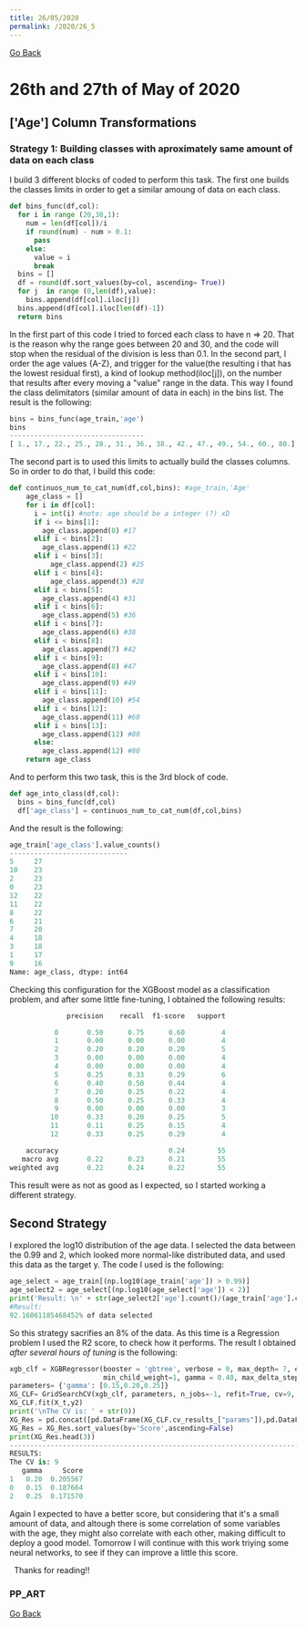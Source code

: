 ```yaml
---
title: 26/05/2020
permalink: /2020/26_5
---
```

[Go Back](https://paulb86uk.github.io/PP_ART.github.io/)

# 26th and 27th of May of 2020
## ['Age'] Column Transformations
### Strategy 1: Building classes with aproximately same amount of data on each class
I build 3 different blocks of coded to perform this task. The first one builds the classes limits in order to get a similar amoung of data on each class. 

```python
def bins_func(df,col):
  for i in range (20,30,1):
    num = len(df[col])/i
    if round(num) - num > 0.1:
      pass
    else:
      value = i
      break
  bins = []
  df = round(df.sort_values(by=col, ascending= True))
  for j  in range (0,len(df),value):
    bins.append(df[col].iloc[j])
  bins.append(df[col].iloc[len(df)-1])
  return bins
```
In the first part of this code I tried to forced each class to have n => 20. That is the reason why the range goes between 20 and 30, and the code will stop when the residual of the division is less than 0.1. In the second part,  I order the age values {A-Z}, and trigger for the value(the resulting i that has the lowest residual first), a kind of lookup method(iloc[j]), on the number that results after every moving a "value" range in the data. This way I found the class delimitators (similar amount of data in each) in the bins list.
The result is the following:

```python
bins = bins_func(age_train,'age')
bins
---------------------------------
[ 1., 17., 22., 25., 28., 31., 36., 38., 42., 47., 49., 54., 60., 80.]
```
The second part is to used this limits to actually build the classes columns. So in order to do that, I build this code:
```python
def continuos_num_to_cat_num(df,col,bins): #age_train,'Age'
    age_class = []
    for i in df[col]:
      i = int(i) #note: age should be a integer (?) xD
      if i <= bins[1]:
        age_class.append(0) #17
      elif i < bins[2]:
        age_class.append(1) #22
      elif i < bins[3]:
          age_class.append(2) #25
      elif i < bins[4]:
          age_class.append(3) #28
      elif i < bins[5]:
        age_class.append(4) #31
      elif i < bins[6]:
        age_class.append(5) #36
      elif i < bins[7]:
        age_class.append(6) #38
      elif i < bins[8]:
        age_class.append(7) #42
      elif i < bins[9]:
        age_class.append(8) #47
      elif i < bins[10]:
        age_class.append(9) #49
      elif i < bins[11]:
        age_class.append(10) #54
      elif i < bins[12]:
        age_class.append(11) #60
      elif i < bins[13]:
        age_class.append(12) #80
      else:
        age_class.append(12) #80
    return age_class
```
And to perform this two task, this is the 3rd block of code.
```python
def age_into_class(df,col):
  bins = bins_func(df,col)
  df['age_class'] = continuos_num_to_cat_num(df,col,bins)
```
And the result is the following:

```python
age_train['age_class'].value_counts()
-----------------------------
5     27
10    23
2     23
0     23
12    22
11    22
8     22
6     21
7     20
4     18
3     18
1     17
9     16
Name: age_class, dtype: int64
```
Checking this configuration for the XGBoost model as a classification problem, and after some little fine-tuning, I obtained the following results:
```python
              precision    recall  f1-score   support

           0       0.50      0.75      0.60         4
           1       0.00      0.00      0.00         4
           2       0.20      0.20      0.20         5
           3       0.00      0.00      0.00         4
           4       0.00      0.00      0.00         4
           5       0.25      0.33      0.29         6
           6       0.40      0.50      0.44         4
           7       0.20      0.25      0.22         4
           8       0.50      0.25      0.33         4
           9       0.00      0.00      0.00         3
          10       0.33      0.20      0.25         5
          11       0.11      0.25      0.15         4
          12       0.33      0.25      0.29         4

    accuracy                           0.24        55
   macro avg       0.22      0.23      0.21        55
weighted avg       0.22      0.24      0.22        55
```
This result were as not as good as I expected, so I started working a different strategy.

## Second Strategy
I explored the log10 distribution of the age data. I selected the data between the 0.99 and 2, which looked more normal-like distributed data, and used this data as the target y.
The code I used is the following:
```python
age_select = age_train[(np.log10(age_train['age']) > 0.99)]
age_select2 = age_select[(np.log10(age_select['age']) < 2)]
print('Result: \n' + str(age_select2['age'].count()/(age_train['age'].count()) * 100) + '% of data selected\n')
#Result: 
92.16061185468452% of data selected
```
So this strategy sacrifies an 8% of the data. As this time is a Regression problem I used the R2 score, to check how it performs. The result I obtained *after several hours of tuning* is the following:

```python
xgb_clf = XGBRegressor(booster = 'gbtree', verbose = 0, max_depth= 7, eta = 0.15, n_estimators = 2500, eval_metric ='rmse', 
                       min_child_weight=1, gamma = 0.40, max_delta_step= 1, subsample=0.75, colsample_bytree=0.5, objective = 'reg:squarederror', alpha = 0.8, scale_pos_weight=1, random_state= 79)
parameters= {'gamma': [0.15,0.20,0.25]}
XG_CLF= GridSearchCV(xgb_clf, parameters, n_jobs=-1, refit=True, cv=9, verbose=False, scoring= r2_scorer)
XG_CLF.fit(X_t,y2)
print('\nThe CV is: ' + str(9))
XG_Res = pd.concat([pd.DataFrame(XG_CLF.cv_results_["params"]),pd.DataFrame(XG_CLF.cv_results_["mean_test_score"], columns=["Score"])],axis=1)
XG_Res = XG_Res.sort_values(by='Score',ascending=False)
print(XG_Res.head(3))
----------------------------------------------------------------------------------
RESULTS:
The CV is: 9
   gamma     Score
1   0.20  0.205567
0   0.15  0.187664
2   0.25  0.171570
```
Again I expected to have a better score, but considering that it's a small amount of data, and altough there is  some correlation of some variables with the age, they might also correlate with each other, making difficult to deploy a good model.
Tomorrow I will continue with this work triying some neural networks, to see if they can improve a little this score.

&nbsp;
Thanks for reading!!

### PP_ART

[Go Back](https://paulb86uk.github.io/PP_ART.github.io/)
